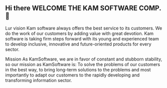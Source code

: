 ## Hi there WELCOME THE KAM SOFTWARE COMP.👋

Lur vision
Kam software always offers the best service to its customers. We do the work of our customers by adding value with great devotion.
Kam software is taking firm steps forward with its young and experienced team to develop inclusive, innovative and future-oriented products for every sector.

Mission
As KamSoftware, we are in favor of constant and stubborn stability, so our mission as KamSoftware is: To solve the problems of our customers in the best way, to bring long-term solutions to the problems and most importantly to adapt our customers to the rapidly developing and transforming information sector.
